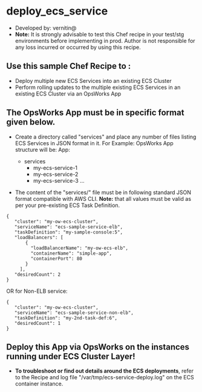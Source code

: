 # deploy_ecs_service
- Developed by: vernitin@ 
- **Note:** It is strongly advisable to test this Chef recipe in your test/stg environments before implementing in prod. Author is not responsible for any loss incurred or occurred by using this recipe.
 
## Use this sample Chef Recipe to :
- Deploy multiple new ECS Services into an existing ECS Cluster
- Perform rolling updates to the multiple existing ECS Services in an existing ECS Cluster
via an OpsWorks App


## The OpsWorks App must be in specific format given below.

* Create a directory called "services" and place any number of files listing ECS Services in JSON format in it.
For Example: OpsWorks App structure will be:
 App:
  - services
    - my-ecs-service-1
    - my-ecs-service-2
    - my-ecs-service-3
     ...

* The content of the "services/<service>" file must be in following standard JSON format compatible with AWS CLI.
**Note:** that all values must be valid as per your pre-existing ECS Task Definition.

```
{
   "cluster": "my-ow-ecs-cluster",
   "serviceName": "ecs-sample-service-elb",
   "taskDefinition": "my-sample-console:5",
   "loadBalancers": [
       {
         "loadBalancerName": "my-ow-ecs-elb",
         "containerName": "simple-app",
         "containerPort": 80
       }
     ],
   "desiredCount": 2
}
```

OR for Non-ELB service:

```
{
   "cluster": "my-ow-ecs-cluster",
   "serviceName": "ecs-sample-service-non-elb",
   "taskDefinition": "my-2nd-task-def:6",
   "desiredCount": 1
}
```

## Deploy this App via OpsWorks on the instances running under ECS Cluster Layer!
- **To troubleshoot or find out details around the ECS deployments**, refer to the Recipe and log file "/var/tmp/ecs-service-deploy.log" on the ECS container instance. 

